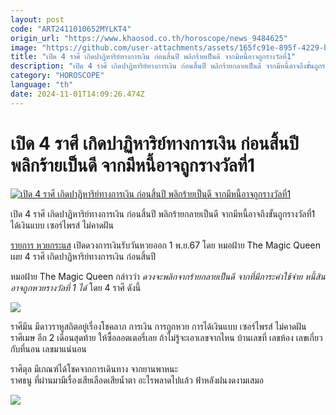 ```yaml
---
layout: post
code: "ART2411010652MYLKT4"
origin_url: "https://www.khaosod.co.th/horoscope/news_9484625"
image: "https://github.com/user-attachments/assets/165fc91e-895f-4229-bfd2-d73d01711f57"
title: "เปิด 4 ราศี เกิดปาฏิหาริย์ทางการเงิน ก่อนสิ้นปี พลิกร้ายเป็นดี จากมีหนี้อาจถูกรางวัลที่1"
description: "เปิด 4 ราศี เกิดปาฏิหาริย์ทางการเงิน ก่อนสิ้นปี พลิกร้ายกลายเป็นดี จากมีหนี้อาจถึงขั้นถูกรางวัลที่1 ได้เงินแบบ เซอร์ไพรส์ ไม่คาดฝัน รายการ หวยกระแส เปิดดวง"
category: "HOROSCOPE"
language: "th"
date: 2024-11-01T14:09:26.474Z
---
```


# เปิด 4 ราศี เกิดปาฏิหาริย์ทางการเงิน ก่อนสิ้นปี พลิกร้ายเป็นดี จากมีหนี้อาจถูกรางวัลที่1

[![เปิด 4 ราศี เกิดปาฏิหาริย์ทางการเงิน ก่อนสิ้นปี พลิกร้ายเป็นดี จากมีหนี้อาจถูกรางวัลที่1](https://www.khaosod.co.th/wpapp/uploads/2024/10/mfai4raseemoney3110679998.jpg "เปิด 4 ราศี เกิดปาฏิหาริย์ทางการเงิน ก่อนสิ้นปี พลิกร้ายเป็นดี จากมีหนี้อาจถูกรางวัลที่1")](https://www.khaosod.co.th/wpapp/uploads/2024/10/mfai4raseemoney3110679998.jpg)

เปิด 4 ราศี เกิดปาฏิหาริย์ทางการเงิน ก่อนสิ้นปี พลิกร้ายกลายเป็นดี จากมีหนี้อาจถึงขั้นถูกรางวัลที่1 ได้เงินแบบ เซอร์ไพรส์ ไม่คาดฝัน

[รายการ หวยกระแส](https://www.youtube.com/watch?v=0Wg5vwCY1jI&t=311s) เปิดดวงการเงินรับวันหวยออก 1 พ.ย.67 โดย หมอฝ้าย The Magic Queen เผย 4 ราศี เกิดปาฏิหาริย์ทางการเงิน ก่อนสิ้นปี

หมอฝ้าย The Magic Queen กล่าวว่า _ดวงจะพลิกจากร้ายกลายเป็นดี จากที่มีภาระค่าใช้จ่าย หนี้สิน อาจถูกหวยรางวัลที่ 1 ได้_ โดย 4 ราศี ดังนี้

[![](https://www.khaosod.co.th/wpapp/uploads/2024/10/mfai4raseemoney3110672.jpg)](https://www.khaosod.co.th/wpapp/uploads/2024/10/mfai4raseemoney3110672.jpg)

ราศีมีน มีดาวราหูสถิตอยู่เรื่องโชคลาภ การเงิน การถูกหวย การได้เงินแบบ เซอร์ไพรส์ ไม่คาดฝัน  
ราศีเมษ อีก 2 เดือนสุดท้าย ให้ซื้อลอตเตอรี่เลย ถ้าไม่รู้จะเอาเลขจากไหน บ้านเลขที่ เลขห้อง เลขเกี่ยวกับที่นอน เลขมาแน่นอน

ราศีตุล มีเกณฑ์ได้โชคจากการเดินทาง จากยานพาหนะ  
ราศธนู ที่ผ่านมามีเรื่องเสียเลือดเสียน้ำตา อะไรพลาดไปแล้ว ฟ้าหลังฝนงดงามเสมอ

[![](https://www.khaosod.co.th/wpapp/uploads/2024/10/mfai4raseemoney3110671.jpg)](https://www.khaosod.co.th/wpapp/uploads/2024/10/mfai4raseemoney3110671.jpg)
